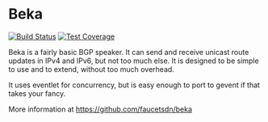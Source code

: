 # Beka

[![Build Status](https://github.com/faucetsdn/beka/workflows/Unit%20tests/badge.svg?branch=main)](https://github.com/faucetsdn/beka/actions?query=workflow%3A%22Unit+tests%22)
[![Test Coverage](https://codecov.io/gh/faucetsdn/beka/branch/main/graph/badge.svg)](https://codecov.io/gh/faucetsdn/beka)

Beka is a fairly basic BGP speaker. It can send
and receive unicast route updates in IPv4 and IPv6,
but not too much else. It is designed to be simple to use
and to extend, without too much overhead.

It uses eventlet for concurrency, but is easy enough to port to
gevent if that takes your fancy.

More information at https://github.com/faucetsdn/beka
